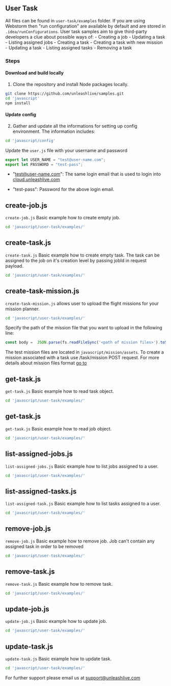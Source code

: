 ## User Task
All files can be found in `user-task/examples` folder.
If you are using Webstorm then "run configuration" are available by default and are stored in `.idea/runConfigurations`.
User task samples aim to give third-party developers a clue about possible ways of: 
    - Creating a job
    - Updating a task
    - Listing assigned jobs
    - Creating a task
    - Creating a task with new mission
    - Updating a task
    - Listing assigned tasks
    - Removing a task

### Steps

#### Download and build locally
1) Clone the repository and install Node packages locally.
```bash
git clone https://github.com/unleashlive/samples.git
cd 'javascript'
npm install
```

#### Update config
2) Gather and update all the informations for setting up config environment.
   The information includes:
   
```bash
cd 'javascript/config'
```

Update the `user.js` file with your username and password 
```javascript
export let USER_NAME = "test@user-name.com";
export let PASSWORD = "test-pass";
```
- "test@user-name.com": The same login email that is used to login into [cloud.unleashlive.com](https://cloud.unleashlive.com/auth/sign-in)

- "test-pass": Password for the above login email.


## create-job.js
`create-job.js` Basic example how to create empty job.
```bash
cd 'javascript/user-task/examples/'
```

## create-task.js
`create-task.js` Basic example how to create empty task. The task can be assigned to the job on it's creation level by
passing jobId in request payload.
```bash
cd 'javascript/user-task/examples/'
```

## create-task-mission.js
`create-task-mission.js` allows user to upload the flight missions for your mission planner.
```bash
cd 'javascript/user-task/examples/'
```
Specify the path of the mission file that you want to upload in the following line:
```javascript
const body =  JSON.parse(fs.readFileSync('<path of mission files>').toString());
```
The test mission files are located in `javascript/mission/assets`.
To create a mission associated with a task use /task/mission POST request.
For more details about mission files format [go to](../mmission/README.md=)

## get-task.js
`get-task.js` Basic example how to read task object.
```bash
cd 'javascript/user-task/examples/'
```

## get-task.js
`get-task.js` Basic example how to read job object.
```bash
cd 'javascript/user-task/examples/'
```

## list-assigned-jobs.js
`list-assigned-jobs.js` Basic example how to list jobs assigned to a user.
```bash
cd 'javascript/user-task/examples/'
```

## list-assigned-tasks.js
`list-assigned-task.js` Basic example how to list tasks assigned to a user.
```bash
cd 'javascript/user-task/examples/'
```

## remove-job.js
`remove-job.js` Basic example how to remove job. Job can't contain any assigned task in order to be removed
```bash
cd 'javascript/user-task/examples/'
```

## remove-task.js
`remove-task.js` Basic example how to remove task.
```bash
cd 'javascript/user-task/examples/'
```

## update-job.js
`update-job.js` Basic example how to update job.
```bash
cd 'javascript/user-task/examples/'
```

## update-task.js
`update-task.js` Basic example how to update task.
```bash
cd 'javascript/user-task/examples/'
```

For further support please email us at [support@unleashlive.com](mailto:support@unleashlive.com)
